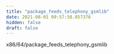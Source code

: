 ```yaml
---
title: "package_feeds_telephony_gsmlib"
date: 2021-08-01 09:57:58.057376
hidden: false
draft: false
---
```


x86/64/package_feeds_telephony_gsmlib

